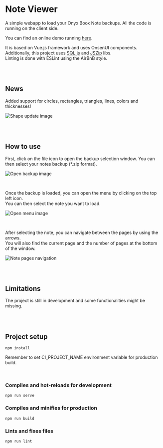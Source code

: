 # Note Viewer

A simple webapp to load your Onyx Boox Note backups. All the code is running on the client side.  

You can find an online demo running [here](https://billyledev.github.io/note-viewer/index.html).

It is based on Vue.js framework and uses OnsenUI components.  
Additionally, this project uses [SQL.js](https://github.com/sql-js/sql.js) and [JSZip](https://github.com/Stuk/jszip) libs.  
Linting is done with ESLint using the AirBnB style.

<br/>
<br/>

## News

Added support for circles, rectangles, triangles, lines, colors and thicknesses!  

![Shape update image](https://billyledev.github.io/note-viewer/shapeUpdate.jpg)

<br/>
<br/>

## How to use

First, click on the file icon to open the backup selection window. You can then select your notes backup (*.zip format).  

![Open backup image](https://billyledev.github.io/note-viewer/selectBackup.jpg)

<br/>

Once the backup is loaded, you can open the menu by clicking on the top left icon.  
You can then select the note you want to load.  

![Open menu image](https://billyledev.github.io/note-viewer/openMenu.jpg)

<br/>

After selecting the note, you can navigate between the pages by using the arrows.  
You will also find the current page and the number of pages at the bottom of the window.  

![Note pages navigation](https://billyledev.github.io/note-viewer/pagesUI.jpg)

<br/>
<br/>

## Limitations

The project is still in development and some functionalities might be missing.

<br/>
<br/>

## Project setup
```
npm install
```

Remember to set CI_PROJECT_NAME environment variable for production build.

<br/>

### Compiles and hot-reloads for development
```
npm run serve
```

### Compiles and minifies for production
```
npm run build
```

### Lints and fixes files
```
npm run lint
```
